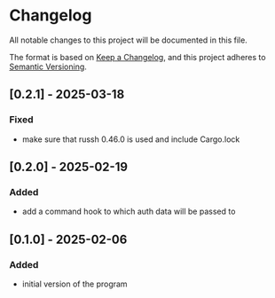 # Changelog

All notable changes to this project will be documented in this file.

The format is based on [Keep a Changelog](https://keepachangelog.com/en/1.1.0/),
and this project adheres to [Semantic Versioning](https://semver.org/spec/v2.0.0.html).


## [0.2.1] - 2025-03-18

### Fixed
- make sure that russh 0.46.0 is used and include Cargo.lock


## [0.2.0] - 2025-02-19

### Added
- add a command hook to which auth data will be passed to


## [0.1.0] - 2025-02-06

### Added
- initial version of the program
